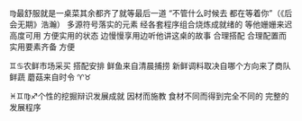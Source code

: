 ♍︎最舒服就是一桌菜其余都齐了就等最后一道
“不管什么时候去 都在等着你”（《后会无期》浩瀚）
多源符号落实的元素 经各套程序组合烧炼成就绪的
等他姗姗来迟
高度可用 方便实用的状态 边慢慢享用边听他讲这桌的故事
合理搭配 合理配置而实用要素齐备 方便

♊︎♋︎农鲜市场采买 搭配安排
鲜鱼来自清晨捕捞 新鲜调料取决自哪个方向来了商队
鲜蔬 蘑菇来自时令 ♈︎♉︎

♓︎♊︎♍︎♐︎个性的挖掘辩识发展成就
因材而施教 食材不同而得到完全不同的 完整的发展程序
